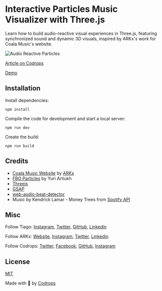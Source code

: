 # Interactive Particles Music Visualizer with Three.js

Learn how to build audio-reactive visual experiences in Three.js, featuring synchronized sound and dynamic 3D visuals, inspired by ARKx's work for Coala Music's website.

![Audio Reactive Particles](https://codrops-1f606.kxcdn.com/codrops/wp-content/uploads/2023/12/feature_particles-visualizer_high.gif?x27001)

[Article on Codrops](https://tympanus.net/codrops/?p=74700)

[Demo](https://tympanus.net/Tutorials/InteractiveParticlesMusicVisualizer/)

## Installation

Install dependencies:

```
npm install
```

Compile the code for development and start a local server:

```
npm run dev
```

Create the build:

```
npm run build
```

## Credits

- [Coala Music Website](https://coalamusic.com/) by [ARKx](https://arkx.cc)
- [FBO Particles](https://www.youtube.com/watch?v=oLH00MXTqNg) by Yuri Artiukh
- [Threejs](https://threejs.org/)
- [GSAP](https://gsap.com/)
- [web-audio-beat-detector](https://github.com/chrisguttandin/web-audio-beat-detector)
- Music by Kendrick Lamar - Money Trees from [Spotify API](https://developer.spotify.com/documentation/web-api/reference/get-track)

## Misc

Follow Tiago: [Instagram](https://instagram.com/tgcnzn), [Twitter](https://twitter.com/tgcnzn), [GitHub](https://github.com/tgcnzn), [Linkedin](https://www.linkedin.com/in/tcanzian/)

Follow ARKx: [Website](https://arkx.cc), [Instagram](https://instagram.com/arkx_cc), [Twitter](https://twitter.com/arkx_cc), [Linkedin](https://www.linkedin.com/company/arkx/)

Follow Codrops: [Twitter](http://www.twitter.com/codrops), [Facebook](http://www.facebook.com/codrops), [GitHub](https://github.com/codrops), [Instagram](https://www.instagram.com/codropsss/)

## License

[MIT](LICENSE)

Made with :blue_heart: by [Codrops](http://www.codrops.com)
